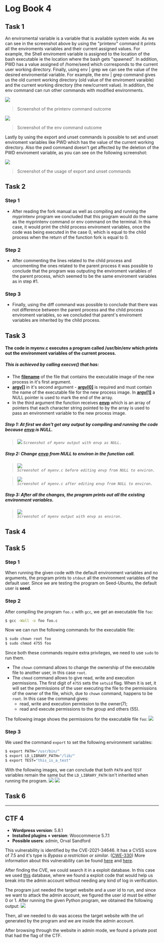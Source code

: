# Log Book 4

## Task 1
An enviromental variable is a variable that is available system wide. As we can see in the screenshot above by using the "printenv" command it prints all the enviroments variables and their current assigned values. For example, the Shell enviroment variable is assigned to the location of the bash executable ie the location where the bash gets "spawned".
In addition, PWD has a value assigned of /home/seed which corresponds to the current user working directory.
Finally, using env | grep <name of the enviroment variable> we can see the value of the desired enviromental variable. For example, the env | grep command gives us the old current working directory (old value of the enviroment varaible) and the current working directory (the new/current value). In addition, the env command can run other commands with modified environments.

![](imgs/Task4_printenv.png)
> Screenshot of the printenv command outcome
    
![](imgs/Task4_env.png)
> Screenshot of the env command outcome
    
Lastly by using the export and unset commands is possible to set and unset enviroment variables like PWD which has the value of the current working directory. Also the pwd command doesn't get affected by the deletion of the PWD enviroment variable, as you can see on the following screenshot: 
    
![](imgs/Task4_export_unset.png)
> Screenshot of the usage of export and unset commands

## Task 2
   
### Step 1

- After reading the fork manual as well as compiling and running the myprintenv program we concluded that this program would do the same as the myprintenv command or env command on the terminal. In this case, it would print the child process enviroment variables, once the code was being executed in the case 0, which is equal to the child process when the return of the function fork is equal to 0.
    
### Step 2 

- After commenting the lines related to the child process and uncomenting the ones related to the parent process it was possible to conclude that the program was outputing the enviroment variables of the parent process, which seemed to be the same enviroment variables as in step #1.
    
### Step 3 

- Finally, using the diff command was possible to conclude that there was not difference between the parent process and the child process enviroment variables, so we concluded that parent's enviroment variables are inherited by the child process.

## Task 3
#### The code in **myenv.c** executes a program called /usr/bin/env which prints out the environment variables of the current process.
##### This is achieved by calling **execve()** that has:
* The <ins>**filename**</ins> of the file that contains the executable image of the new process in it's first argument.
* <ins>**argv[]**</ins> in it's second argument - <ins>**argv[0]**</ins> is required and must contain the name of the executable file for the new process image. In <ins>**argv[1]**</ins> a NULL pointer is used to mark the end of the array.
* In the third argument the function receives <ins>**envp**</ins> which is an array of pointers that each character string pointed to by the array is used to pass an environment variable to the new process image.

##### **Step 1:** At first we don't get any output by compiling and running the code because <ins>**envp**</ins> is NULL.

> ![](imgs/Task3_envp_NULL.png)
_`Screenshot of myenv output with envp as NULL.`_

##### **Step 2:** Change <ins>**envp**</ins> from NULL to environ in the function call.

>![](imgs/Task3_envp_edit_prev.png)<br>
_`Screenshot of myenv.c before editing envp from NULL to environ.`_

>![](imgs/Task3_envp_edit_after.png)<br>
_`Screenshot of myenv.c after editing envp from NULL to environ.`_


##### **Step 3:** After all the changes, the program prints out all the existing environment variables.

>![](imgs/Task3_envp_environ.png)<br>
_`Screenshot of myenv output with envp as environ.`_

## Task 4

## Task 5

### Step 1

When running the given code with the default environment variables and no arguments, the program prints to ```stdout``` all the environment variables of the default user. Since we are testing the program on Seed-Ubuntu, the default user is **seed**.

### Step 2

After compiling the program ```foo.c``` with ```gcc```, we get an executable file ```foo```:

```bash
$ gcc -Wall -o foo foo.c
```

Now we can run the following commands for the executable file:

```bash
$ sudo chown root foo
$ sudo chmod 4755 foo
```

Since both these commands require extra privileges, we need to use ```sudo``` to run them.
- The ```chown``` command allows to change the ownership of the executable file to another user, in this case ```root```.
- The ```chmod``` command allows to give read, write and execution permissions. The first digit of ```4755``` sets the ```setuid``` flag. When it is set, it will set the permissions of the user executing the file to the permissions of the owner of the file, which, due to ```chown``` command, happens to be ```root```. In this case the command gives:
    - read, write and execution permission to the owner(7);
    - read and execute permissions to the group and others (55).

The following image shows the permissions for the executable file ```foo```:
![](imgs/task5_permissions.png)

### Step 3

We used the command ```export``` to set the following environment variables:

```bash
$ export PATH="/usr/bin/"
$ export LD_LIBRARY_PATH="/lib/"
$ export TEST="this_is_a_test"
```

With the following images, we can conclude that both ```PATH``` and ```TEST``` variables remain the same but the ```LD_LIBRARY_PATH``` isn't inherited when running the program.
![](imgs/task5_env.png)
![](imgs/task5_foo.png)

## Task 6

---

## CTF 4

- **Wordpress version**: 5.8.1
- **Installed plugins + version**: Woocommerce 5.7.1
- **Possible users**: admin, Orval Sandford

This vulnerability is identified by the CVE-2021-34646.
It has a CVSS score of 7.5 and it's type is *Bypass a restriction or similar*. ([CWE-330](https://cwe.mitre.org/data/definitions/330.html))
More information about this vulnerability can be found [here](https://cve.mitre.org/cgi-bin/cvename.cgi?name=CVE-2021-34646) and [here](https://www.cvedetails.com/cve/CVE-2021-34646/?q=CVE-2021-34646).

After finding the CVE, we could search it in a exploit database. In this case we used [this](https://www.exploit-db.com/exploits/50299) database, where we found a exploit code that would help us break into the admin account without needing any kind of log in verification.

The program just needed the target website and a user id to run, and since we want to attack the admin account, we figured the user id must be either 0 or 1.
After running the given Python program, we obtained the following output:
![](imgs/ctf4-py.png)

Then, all we needed to do was access the target website with the url generated by the program and we are inside the admin account.

After browsing through the website in admin mode, we found a private post that had the flag of the CTF.
